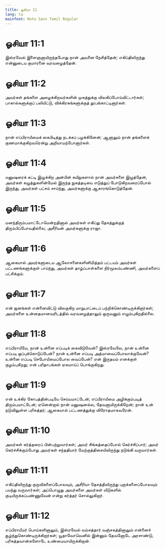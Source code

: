 ```yaml
---
title: ஓசியா 11
lang: ta
mainfont: Noto Sans Tamil Regular
---
```


# ஓசியா 11:1

இஸ்ரவேல் இளைஞனாயிருந்தபோது நான் அவனை நேசித்தேன்; எகிப்திலிருந்து என்னுடைய குமாரனை வரவழைத்தேன்.

# ஓசியா 11:2

அவர்கள் தங்களை அழைக்கிறவர்களின் முகத்துக்கு விலகிப்போய்விட்டார்கள்; பாகால்களுக்குப் பலியிட்டு, விக்கிரகங்களுக்குத் தூபங்காட்டினார்கள்.

# ஓசியா 11:3

நான் எப்பிராயீமைக் கைபிடித்து நடக்கப் பழக்கினேன்; ஆனாலும் நான் தங்களைக் குணமாக்குகிறவரென்று அறியாமற்போனார்கள்.

# ஓசியா 11:4

மனுஷரைக் கட்டி இழுக்கிற அன்பின் கயிறுகளால் நான் அவர்களை இழுத்தேன், அவர்கள் கழுத்துகளின்மேல் இருந்த நுகத்தடியை எடுத்துப் போடுகிறவரைப்போல் இருந்து, அவர்கள் பட்சம் சாய்ந்து, அவர்களுக்கு ஆகாரங்கொடுத்தேன்.

# ஓசியா 11:5

மனந்திரும்பமாட்டோமென்றதினால் அவர்கள் எகிப்து தேசத்துக்குத் திரும்பிப்போவதில்லை; அசீரியன் அவர்களுக்கு ராஜா.

# ஓசியா 11:6

ஆகையால் அவர்களுடைய ஆலோசனைகளினிமித்தம் பட்டயம் அவர்கள் பட்டணங்களுக்குள் பாய்ந்து, அவர்கள் தாழ்ப்பாள்களை நிர்மூலம்பண்ணி, அவர்களைப் பட்சிக்கும்.

# ஓசியா 11:7

என் ஜனங்கள் என்னைவிட்டு விலகுகிற மாறுபாட்டைப் பற்றிக்கொண்டிருக்கிறார்கள்; அவர்களை உன்னதமானவரிடத்தில் வரவழைத்தாலும் ஒருவனும் எழும்புகிறதில்லை.

# ஓசியா 11:8

எப்பிராயீமே, நான் உன்னை எப்படிக் கைவிடுவேன்? இஸ்ரவேலே, நான் உன்னை எப்படி ஒப்புக்கொடுப்பேன்? நான் உன்னை எப்படி அத்மாவைப்போலாக்குவேன்? உன்னை எப்படி செபோயீமைப்போல வைப்பேன்? என் இருதயம் எனக்குள் குழம்புகிறது; என் பரிதாபங்கள் ஏகமாய்ப் பொங்குகிறது.

# ஓசியா 11:9

என் உக்கிர கோபத்தின்படியே செய்யமாட்டேன்; எப்பிராயீமை அழிக்கும்படித் திரும்பமாட்டேன்; ஏனென்றால் நான் மனுஷனல்ல, தேவனாயிருக்கிறேன்; நான் உன் நடுவிலுள்ள பரிசுத்தர்; ஆகையால் பட்டணத்துக்கு விரோதமாகவரேன்.

# ஓசியா 11:10

அவர்கள் கர்த்தரைப் பின்பற்றுவார்கள்; அவர் சிங்கத்தைப்போல் கெர்ச்சிப்பார்; அவர் கெர்ச்சிக்கும்போது அவர்கள் சந்ததியார் மேற்குத்திசையிலிருந்து நடுங்கி வருவார்கள்.

# ஓசியா 11:11

எகிப்திலிருந்து குருவிகளைப்போலவும், அசீரியா தேசத்திலிருந்து புறாக்களைப்போலவும் பயந்து வருவார்கள்; அப்பொழுது அவர்களை அவர்கள் வீடுகளில் குடியிருக்கப்பண்ணுவேன் என்று கர்த்தர் சொல்லுகிறார்.

# ஓசியா 11:12

எப்பிராயீமர் பொய்களினாலும், இஸ்ரவேல் வம்சத்தார் வஞ்சகத்தினாலும் என்னைச் சூழ்ந்துகொண்டிருக்கிறார்கள்; யூதாவோவெனில் இன்னும் தேவனோடே அரசாண்டு, பரிசுத்தவான்களோடே உண்மையாயிருக்கிறான்.

